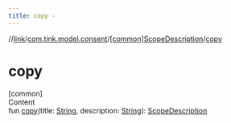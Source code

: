 ```yaml
---
title: copy -
---
```

//[link](../../index.md)/[com.tink.model.consent](../index.md)/[[common]ScopeDescription](index.md)/[copy](copy.md)



# copy  
[common]  
Content  
fun [copy](copy.md)(title: [String](https://kotlinlang.org/api/latest/jvm/stdlib/kotlin/-string/index.html), description: [String](https://kotlinlang.org/api/latest/jvm/stdlib/kotlin/-string/index.html)): [ScopeDescription](index.md)  




